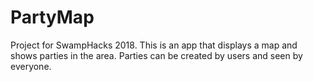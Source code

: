 # PartyMap
Project for SwampHacks 2018. This is an app that displays a map and shows parties in the area. Parties can be created by users and seen by everyone.
